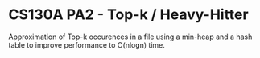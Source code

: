 # CS130A PA2 - Top-k / Heavy-Hitter

Approximation of Top-k occurences in a file using a min-heap and a hash table to improve performance to O(nlogn) time.
